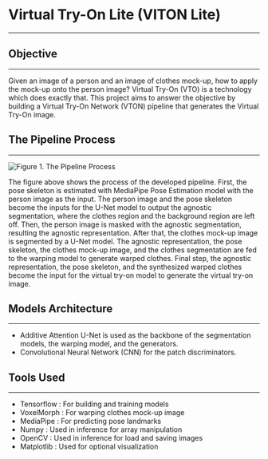 # **Virtual Try-On Lite (VITON Lite)**

---

## **Objective**

---

Given an image of a person and an image of clothes mock-up, how to apply the mock-up onto the person image? Virtual Try-On (VTO) is a technology which does exactly that. This project aims to answer the objective by building a Virtual Try-On Network (VTON) pipeline that generates the Virtual Try-On image.

## **The Pipeline Process**

---

![Figure 1. The Pipeline Process](https://drive.google.com/uc?export=view&id=1LInCagyZkMfjGIR_5UictP1jNZ1PAgjN)

The figure above shows the process of the developed pipeline. First, the pose skeleton is estimated with MediaPipe Pose Estimation model with the person image as the input. The person image and the pose skeleton become the inputs for the U-Net model to output the agnostic segmentation, where the clothes region and the background region are left off. Then, the person image is masked with the agnostic segmentation, resulting the agnostic representation. After that, the clothes mock-up image is segmented by a U-Net model. The agnostic representation, the pose skeleton, the clothes mock-up image, and the clothes segmentation are fed to the warping model to generate warped clothes. Final step, the agnostic representation, the pose skeleton, and the synthesized warped clothes become the input for the virtual try-on model to generate the virtual try-on image.

## **Models Architecture**

---

- Additive Attention U-Net is used as the backbone of the segmentation models, the warping model, and the generators.
- Convolutional Neural Network (CNN) for the patch discriminators.

## **Tools Used**

---

- Tensorflow : For building and training models
- VoxelMorph : For warping clothes mock-up image
- MediaPipe : For predicting pose landmarks
- Numpy : Used in inference for array manipulation
- OpenCV : Used in inference for load and saving images
- Matplotlib : Used for optional visualization
